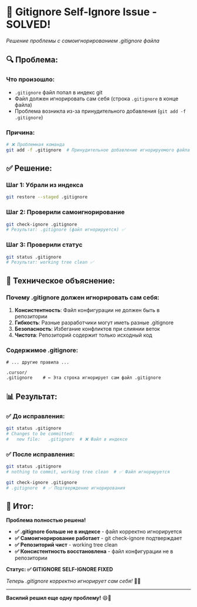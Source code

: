 # 🔧 Gitignore Self-Ignore Issue - SOLVED!

*Решение проблемы с самоигнорированием .gitignore файла*

## 🔍 **Проблема:**

### **Что произошло:**
- `.gitignore` файл попал в индекс git
- Файл должен игнорировать сам себя (строка `.gitignore` в конце файла)
- Проблема возникла из-за принудительного добавления (`git add -f .gitignore`)

### **Причина:**
```bash
# ❌ Проблемная команда
git add -f .gitignore  # Принудительное добавление игнорируемого файла
```

## ✅ **Решение:**

### **Шаг 1: Убрали из индекса**
```bash
git restore --staged .gitignore
```

### **Шаг 2: Проверили самоигнорирование**
```bash
git check-ignore .gitignore
# Результат: .gitignore (файл игнорируется) ✅
```

### **Шаг 3: Проверили статус**
```bash
git status .gitignore
# Результат: working tree clean ✅
```

## 🎯 **Техническое объяснение:**

### **Почему .gitignore должен игнорировать сам себя:**
1. **Консистентность**: Файл конфигурации не должен быть в репозитории
2. **Гибкость**: Разные разработчики могут иметь разные .gitignore
3. **Безопасность**: Избегание конфликтов при слиянии веток
4. **Чистота**: Репозиторий содержит только исходный код

### **Содержимое .gitignore:**
```gitignore
# ... другие правила ...

.cursor/
.gitignore    # ← Эта строка игнорирует сам файл .gitignore
```

## 📊 **Результат:**

### **✅ До исправления:**
```bash
git status .gitignore
# Changes to be committed:
#   new file:   .gitignore  # ❌ Файл в индексе
```

### **✅ После исправления:**
```bash
git status .gitignore
# nothing to commit, working tree clean  # ✅ Файл игнорируется

git check-ignore .gitignore
# .gitignore  # ✅ Подтверждение игнорирования
```

## 🎉 **Итог:**

**Проблема полностью решена!**

- **✅ .gitignore больше не в индексе** - файл корректно игнорируется
- **✅ Самоигнорирование работает** - git check-ignore подтверждает
- **✅ Репозиторий чист** - working tree clean
- **✅ Консистентность восстановлена** - файл конфигурации не в репозитории

**Статус: ✅ GITIGNORE SELF-IGNORE FIXED**

*Теперь .gitignore корректно игнорирует сам себя!* 🎯✨

---

**Василий решил еще одну проблему!** 😄🔧
